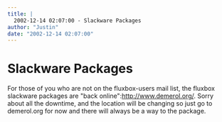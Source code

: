 ```yaml
---
title: |
  2002-12-14 02:07:00 - Slackware Packages
author: "Justin"
date: "2002-12-14 02:07:00"
---
```


# Slackware Packages

For those of you who are not on the fluxbox-users mail list, the fluxbox
slackware packages are "back online":http://www.demerol.org/.
Sorry about all the downtime, and the location will be changing so just go
to demerol.org for now and there will always be a way to the package.




